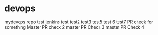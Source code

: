 # devops
mydevops repo
test  jenkins test
test2
test3
test5 test 6
test7
PR check for something
Master PR check 2
master  PR Check 3
master  PR Check 4

